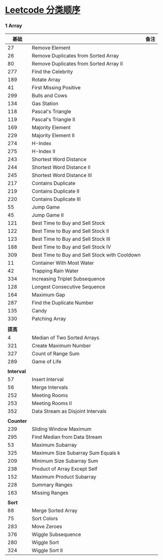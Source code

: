# [Leetcode 分类顺序](https://cspiration.com/leetcodeClassification#103 "Title")

### 1 Array

| 基础		 |                                               | 备注 |
|----------|-----------------------------------------------|---|
| 27       | Remove Element                                |   |
| 26       | Remove Duplicates from Sorted Array           |   |
| 80       | Remove Duplicates from Sorted Array II        |   |
| 277      | Find the Celebrity                            |   |
| 189      | Rotate Array                                  |   |
| 41       | First Missing Positive                        |   |
| 299      | Bulls and Cows                                |   |
| 134      | Gas Station                                   |   |
| 118      | Pascal's Triangle                             |   |
| 119      | Pascal's Triangle II                          |   |
| 169      | Majority Element                              |   |
| 229      | Majority Element II                           |   |
| 274      | H-Index                                       |   |
| 275      | H-Index II                                    |   |
| 243      | Shortest Word Distance                        |   |
| 244      | Shortest Word Distance II                     |   |
| 245      | Shortest Word Distance III                    |   |
| 217      | Contains Duplicate                            |   |
| 219      | Contains Duplicate II                         |   |
| 220      | Contains Duplicate III                        |   |
| 55       | Jump Game                                     |   |
| 45       | Jump Game II                                  |   |
| 121      | Best Time to Buy and Sell Stock               |   |
| 122      | Best Time to Buy and Sell Stock II            |   |
| 123      | Best Time to Buy and Sell Stock III           |   |
| 188      | Best Time to Buy and Sell Stock IV            |   |
| 309      | Best Time to Buy and Sell Stock with Cooldown |   |
| 11       | Container With Most Water                     |   |
| 42       | Trapping Rain Water                           |   |
| 334      | Increasing Triplet Subsequence                |   |
| 128      | Longest Consecutive Sequence                  |   |
| 164      | Maximum Gap                                   |   |
| 287      | Find the Duplicate Number                     |   |
| 135      | Candy                                         |   |
| 330      | Patching Array                                |   |
|          |                                               |   |
| **提高**       |                                               |   |
| 4        | Median of Two Sorted Arrays                   |   |
| 321      | Create Maximum Number                         |   |
| 327      | Count of Range Sum                            |   |
| 289      | Game of Life                                  |   |
|          |                                               |   |
| **Interval** |                                               |   |
| 57       | Insert Interval                               |   |
| 56       | Merge Intervals                               |   |
| 252      | Meeting Rooms                                 |   |
| 253      | Meeting Rooms II                              |   |
| 352      | Data Stream as Disjoint Intervals             |   |
|          |                                               |   |
| **Counter**  |                                               |   |
| 239      | Sliding Window Maximum                        |   |
| 295      | Find Median from Data Stream                  |   |
| 53       | Maximum Subarray                              |   |
| 325      | Maximum Size Subarray Sum Equals k            |   |
| 209      | Minimum Size Subarray Sum                     |   |
| 238      | Product of Array Except Self                  |   |
| 152      | Maximum Product Subarray                      |   |
| 228      | Summary Ranges                                |   |
| 163      | Missing Ranges                                |   |
|          |                                               |   |
| **Sort**     |                                               |   |
| 88       | Merge Sorted Array                            |   |
| 75       | Sort Colors                                   |   |
| 283      | Move Zeroes                                   |   |
| 376      | Wiggle Subsequence                            |   |
| 280      | Wiggle Sort                                   |   |
| 324      | Wiggle Sort II                                |   |
